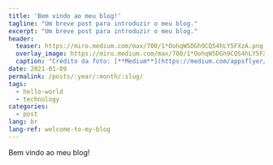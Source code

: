 ```yaml
---
title: 'Bem vindo ao meu blog!'
tagline: "Um breve post para introduzir o meu blog."
excerpt: "Um breve post para introduzir o meu blog."
header:
  teaser: https://miro.medium.com/max/700/1*OohqW5DGh9CQS4hLY5FXzA.png
  overlay_image: https://miro.medium.com/max/700/1*OohqW5DGh9CQS4hLY5FXzA.png
  caption: "Crédito da foto: [**Medium**](https://medium.com/appsflyer/how-can-hello-world-program-effect-the-way-you-think-about-programing-3be5cefdaf8c)"
date: 2021-01-09
permalink: /posts/:year/:month/:slug/
tags:
  - hello-world
  - technology
categories:
  - post
lang: br
lang-ref: welcome-to-my-blog
---
```


Bem vindo ao meu blog!
